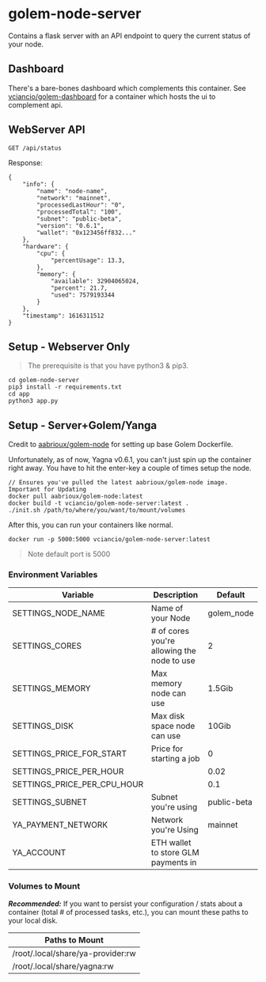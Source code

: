 # golem-node-server

Contains a flask server with an API endpoint to query the current status of your node.

## Dashboard

There's a bare-bones dashboard which complements this container. See [vciancio/golem-dashboard](https://github.com/vciancio/golem-dashboard) for a container which hosts the ui to complement api.

## WebServer API

~~~
GET /api/status
~~~

Response:
~~~
{
    "info": {
        "name": "node-name",
        "network": "mainnet",
        "processedLastHour": "0",
        "processedTotal": "100",
        "subnet": "public-beta",
        "version": "0.6.1",
        "wallet": "0x123456ff832..."
    },
    "hardware": {
        "cpu": {
            "percentUsage": 13.3,
        },
        "memory": {
            "available": 32904065024,
            "percent": 21.7,
            "used": 7579193344
        }
    },
    "timestamp": 1616311512
}
~~~


## Setup - Webserver Only
> The prerequisite is that you have python3 & pip3.

~~~
cd golem-node-server
pip3 install -r requirements.txt 
cd app
python3 app.py
~~~

## Setup - Server+Golem/Yanga
Credit to [aabrioux/golem-node](https://hub.docker.com/r/aabrioux/golem-node) for setting up base Golem Dockerfile.

Unfortunately, as of now, Yagna v0.6.1, you can't just spin up the container right away. You have to hit the enter-key a couple of times setup the node. 

~~~
// Ensures you've pulled the latest aabrioux/golem-node image. Important for Updating
docker pull aabrioux/golem-node:latest 
docker build -t vciancio/golem-node-server:latest .
./init.sh /path/to/where/you/want/to/mount/volumes
~~~

After this, you can run your containers like normal.

~~~
docker run -p 5000:5000 vciancio/golem-node-server:latest
~~~

> Note default port is 5000

### Environment Variables
| Variable | Description | Default |
| -------- | ----------- | ------- |
|SETTINGS_NODE_NAME| Name of your Node | golem_node
|SETTINGS_CORES| # of cores you're allowing the node to use| 2
|SETTINGS_MEMORY| Max memory node can use | 1.5Gib
|SETTINGS_DISK| Max disk space node can use | 10Gib
|SETTINGS_PRICE_FOR_START| Price for starting a job | 0
|SETTINGS_PRICE_PER_HOUR| | 0.02
|SETTINGS_PRICE_PER_CPU_HOUR| | 0.1
|SETTINGS_SUBNET| Subnet you're using | public-beta
|YA_PAYMENT_NETWORK| Network you're Using | mainnet
|YA_ACCOUNT| ETH wallet to store GLM payments in | 

### Volumes to Mount

_**Recommended:**_ If you want to persist your configuration / stats about a container (total # of processed tasks, etc.), you can mount these paths to your local disk.

| Paths to Mount |
| -------------- | 
| /root/.local/share/ya-provider:rw |
| /root/.local/share/yagna:rw |
